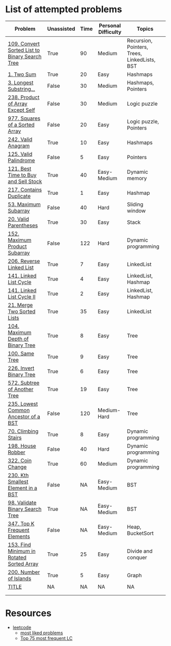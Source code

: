 # List of attempted problems
| Problem                                                                                                                        | Unassisted |   Time  | Personal Difficulty | Topics                                       |
|--------------------------------------------------------------------------------------------------------------------------------|------------|---------|---------------------|----------------------------------------------|
| [ 109. Convert Sorted List to Binary Search Tree ]( https://leetcode.com/problems/convert-sorted-list-to-binary-search-tree/ ) | True       |   90    | Medium              | Recursion, Pointers, Trees, LinkedLists, BST |
| [ 1. Two Sum ](https://leetcode.com/problems/two-sum/)                                                                         | True       |   20    | Easy                | Hashmaps                                     |
| [ 3. Longest Substring... ](https://leetcode.com/problems/longest-substring-without-repeating-characters/)                     | False      |   30    | Medium              | Hashmaps, Pointers                           |
| [ 238. Product of Array Except Self ](https://leetcode.com/problems/product-of-array-except-self/)                             | False      |   30    | Medium              | Logic puzzle                                 |
| [ 977. Squares of a Sorted Array ](https://leetcode.com/problems/squares-of-a-sorted-array/)                                   | False      |   20    | Easy                | Logic puzzle, Pointers                       |
| [ 242. Valid Anagram ](https://leetcode.com/problems/valid-anagram/)                                                           | True       |   10    | Easy                | Hashmaps                                     |
| [ 125. Valid Palindrome ](https://leetcode.com/problems/valid-palindrome/)                                                     | False      |    5    | Easy                | Pointers                                     |
| [ 121. Best Time to Buy and Sell Stock ](https://leetcode.com/problems/best-time-to-buy-and-sell-stock/)                       | True       |   40    | Easy-Medium         | Dynamic memory                               |
| [ 217. Contains Duplicate ](https://leetcode.com/problems/contains-duplicate/)                                                 | True       |    1    | Easy                | Hashmap                                      |
| [ 53. Maximum Subarray ](https://leetcode.com/problems/maximum-subarray/)                                                      | False      |   40    | Hard                | Sliding window                               |
| [ 20. Valid Parentheses ](https://leetcode.com/problems/valid-parentheses/)                                                    | True       |   30    | Easy                | Stack                                        |
| [ 152. Maximum Product Subarray ](https://leetcode.com/problems/maximum-product-subarray/)                                     | False      |  122    | Hard                | Dynamic programming                          |
| [ 206. Reverse Linked List ](https://leetcode.com/problems/reverse-linked-list/)                                               | True       |    7    | Easy                | LinkedList                                   |
| [ 141. Linked List Cycle ](https://leetcode.com/problems/linked-list-cycle/)                                                   | True       |    4    | Easy                | LinkedList, Hashmap                          |
| [ 141. Linked List Cycle II ](https://leetcode.com/problems/linked-list-cycle-ii/description/)                                 | True       |    2    | Easy                | LinkedList, Hashmap                          |
| [ 21. Merge Two Sorted Lists ](https://leetcode.com/problems/merge-two-sorted-lists/)                                          | True       |   35    | Easy                | LinkedList                                   |
| [ 104. Maximum Depth of Binary Tree ](https://leetcode.com/problems/maximum-depth-of-binary-tree/)                             | True       |    8    | Easy                | Tree                                         |
| [ 100. Same Tree ](https://leetcode.com/problems/same-tree/)                                                                   | True       |    9    | Easy                | Tree                                         |
| [ 226. Invert Binary Tree ](https://leetcode.com/problems/invert-binary-tree/)                                                 | True       |    6    | Easy                | Tree                                         |
| [ 572. Subtree of Another Tree ](https://leetcode.com/problems/subtree-of-another-tree/)                                       | True       |   19    | Easy                | Tree                                         |
| [ 235. Lowest Common Ancestor of a BST ](https://leetcode.com/problems/lowest-common-ancestor-of-a-binary-search-tree/)        | False      |  120    | Medium-Hard         | Tree                                         |
| [ 70. Climbing Stairs ](https://leetcode.com/problems/climbing-stairs/description/)                                            | True       |    8    | Easy                | Dynamic programming                          |
| [ 198. House Robber ](https://leetcode.com/problems/house-robber/)                                                             | False      |   40    | Hard                | Dynamic programming                          |
| [ 322. Coin Change ](https://leetcode.com/problems/coin-change/)                                                               | True       |   60    | Medium              | Dynamic programming                          |
| [ 230. Kth Smallest Element in a BST ](https://leetcode.com/problems/kth-smallest-element-in-a-bst/description/)               | False      |   NA    | Easy-Medium         | BST                                          |
| [ 98. Validate Binary Search Tree ](https://leetcode.com/problems/validate-binary-search-tree/)                                | True       |   NA    | Easy-Medium         | BST                                          |
| [ 347. Top K Frequent Elements ](https://leetcode.com/problems/top-k-frequent-elements/description/?orderBy=most_votes)        | False      |   NA    | Easy-Medium         | Heap, BucketSort                             |
| [ 153. Find Minimum in Rotated Sorted Array ]( https://leetcode.com/problems/find-minimum-in-rotated-sorted-array/ )           | True       |   25    | Easy                | Divide and conquer                           |
| [ 200. Number of Islands ]( https://leetcode.com/problems/number-of-islands/ )                                                 | True       |    5    | Easy                | Graph                                        |
| [ TITLE ]( LINK )                                                                                                              | NA         |   NA    | NA                  | NA                                           |
|                                                                                                                                |            |         |                     |                                              |
|                                                                                                                                |            |         |                     |                                              |

# Resources
- [leetcode](https://leetcode.com/problemset)
    - [most liked problems](https://adityarajput.com/leetcode/)
    - [Top 75 most frequent LC](https://docs.google.com/spreadsheets/d/1A2PaQKcdwO_lwxz9bAnxXnIQayCouZP6d-ENrBz_NXc/edit#gid=0)

